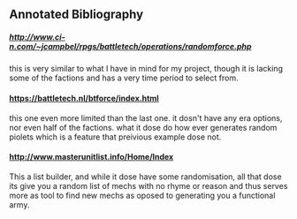 
## Annotated Bibliography 

##### http://www.ci-n.com/~jcampbel/rpgs/battletech/operations/randomforce.php

<p> this is very similar to what I have in mind for my project, though it is lacking some of the factions and has a very 
time period to select from.</p>

#### https://battletech.nl/btforce/index.html

<p> this one even more limited than the last one. it dosn't have any era options, nor even half of the factions. 
what it dose do how ever generates random piolets which is a feature that preivious example dose not.  </p>

#### http://www.masterunitlist.info/Home/Index

<p>This a list builder, and while it dose have some randomisation, 
all that dose its give you a random list of mechs with no rhyme or reason and thus serves more as tool to find new mechs as oposed to generating you a functional army. </p>